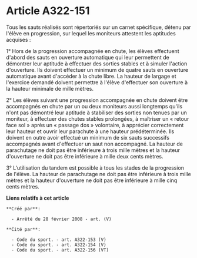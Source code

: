 # Article A322-151

Tous les sauts réalisés sont répertoriés sur un carnet spécifique, détenu par l'élève en progression, sur lequel les
moniteurs attestent les aptitudes acquises :

1° Hors de la progression accompagnée en chute, les élèves effectuent d'abord des sauts en ouverture automatique qui leur
permettent de démontrer leur aptitude à effectuer des sorties stables et à simuler l'action d'ouverture. Ils doivent
effectuer un minimum de quatre sauts en ouverture automatique avant d'accéder à la chute libre. La hauteur de largage et
l'exercice demandé doivent permettre à l'élève d'effectuer son ouverture à la hauteur minimale de mille mètres.

2° Les élèves suivant une progression accompagnée en chute doivent être accompagnés en chute par un ou deux moniteurs aussi
longtemps qu'ils n'ont pas démontré leur aptitude à stabiliser des sorties non tenues par un moniteur, à effectuer des chutes
stables prolongées, à maîtriser un « retour face sol » après un « passage dos » volontaire, à apprécier correctement leur
hauteur et ouvrir leur parachute à une hauteur prédéterminée. Ils doivent en outre avoir effectué un minimum de six sauts
successifs accompagnés avant d'effectuer un saut non accompagné. La hauteur de parachutage ne doit pas être inférieure à
trois mille mètres et la hauteur d'ouverture ne doit pas être inférieure à mille deux cents mètres.

3° L'utilisation du tandem est possible à tous les stades de la progression de l'élève. La hauteur de parachutage ne doit pas
être inférieure à trois mille mètres et la hauteur d'ouverture ne doit pas être inférieure à mille cinq cents mètres.

**Liens relatifs à cet article**

	**Créé par**:

	  - Arrêté du 28 février 2008 - art. (V)

	**Cité par**:

	  - Code du sport. - art. A322-153 (V)
	  - Code du sport. - art. A322-154 (V)
	  - Code du sport. - art. A322-156 (VT)
